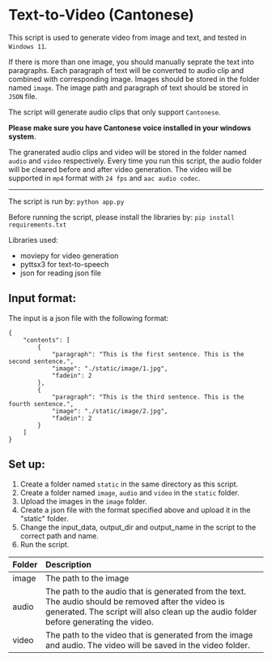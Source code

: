 # Text-to-Video (Cantonese)
This script is used to generate video from image and text, and tested in `Windows 11`.

If there is more than one image, you should manually seprate the text into paragraphs. Each paragraph of text will be converted to audio clip and combined with corresponding image. Images should be stored in the folder named `image`. The image path and paragraph of text should be stored in `JSON` file. 

The script will generate audio clips that only support `Cantonese`. 

**Please make sure you have Cantonese voice installed in your windows system**.

The granerated audio clips and video will be stored in the folder named `audio` and `video` respectively. Every time you run this script, the audio folder will be cleared before and after video generation. The video will be supported in `mp4` format with `24 fps` and `aac audio codec`.

***
The script is run by: `python app.py`

Before running the script, please install the libraries by: `pip install requirements.txt`

Libraries used:
* moviepy for video generation
* pyttsx3 for text-to-speech
* json for reading json file

## **Input format**:
The input is a json file with the following format:
```
{
    "contents": [
        {
            "paragraph": "This is the first sentence. This is the second sentence.",
            "image": "./static/image/1.jpg",
            "fadein": 2
        },
        {
            "paragraph": "This is the third sentence. This is the fourth sentence.",
            "image": "./static/image/2.jpg",
            "fadein": 2
        }
    ]
}
```

## **Set up**:
1. Create a folder named `static` in the same directory as this script.
2. Create a folder named `image`, `audio` and `video` in the `static` folder.
3. Upload the images in the `image` folder.
4. Create a json file with the format specified above and upload it in the "static" folder.
5. Change the input_data, output_dir and output_name in the script to the correct path and name.
6. Run the script.

|Folder|Description|
|:----------|:-------------------|
|image|The path to the image|
|audio|The path to the audio that is generated from the text. The audio should be removed after the video is generated. The script will also clean up the audio folder before generating the video.|
|video|The path to the video that is generated from the image and audio. The video will be saved in the video folder.|
